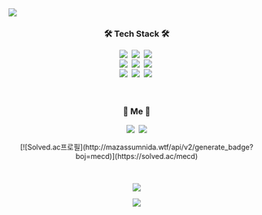 <a href="https://www.notion.so/3f2a8300f32549ff857cfe5beefabcd9">
    <img src="https://capsule-render.vercel.app/api?type=waving&color=auto&fontColor=black&height=300&section=header&text=Najeong%20Kim&fontSize=85" />
</a>

<br>


<h3 align="center">🛠 Tech Stack 🛠</h3>

<p align="center">
  <img src="https://img.shields.io/badge/JavaScript-f7df1e?style=flat-square&logo=javascript&logoColor=white"/></a>&nbsp 
  <img src="https://img.shields.io/badge/HTML5-e34f26?style=flat-square&logo=html5&logoColor=white"/></a>&nbsp
  <img src="https://img.shields.io/badge/CSS3-1572B6?style=flat-square&logo=css3&logoColor=white"/></a>&nbsp
  <br>
  <img src="https://img.shields.io/badge/React-61DAFB?style=flat-square&logo=React&logoColor=white"/></a>&nbsp
  <img src="https://img.shields.io/badge/Git-F05032?style=flat-square&logo=Git&logoColor=white"/></a>&nbsp
  <img src="https://img.shields.io/badge/Jest-C21325?style=flat-square&logo=Jest&logoColor=white"/></a>&nbsp

  <br>
  <img src="https://img.shields.io/badge/Node.js-339933?style=flat-square&logo=Node.js&logoColor=white"/></a>&nbsp
  <img src="https://img.shields.io/badge/MySQL-4479A1?style=flat-square&logo=MySQL&logoColor=white"/></a>&nbsp
  <img src="https://img.shields.io/badge/styled--components-DB7093?style=flat-square&logo=styled-components&logoColor=white"/></a>&nbsp



</p>


<br>

<h3 align="center"> 🥭 Me 🥭 </h3>
<p align="center">
    <!--
  <a href="https://bananajeong.tistory.com/"><img src="https://img.shields.io/badge/Tech%20Blog-11B48A?style=flat-square&logo=Vimeo&logoColor=white&link=https://bananajeong.tistory.com/"/></a>&nbsp
-->
  <a href="https://bananajeong.tistory.com/"><img src="https://img.shields.io/badge/Tech%20Blog-11B48A?style=flat-square&logo=Vimeo&logoColor=white&link=https://bananajeong.tistory.com/"/></a>&nbsp
  <a href="mailto:atpeoe1023@gmail.com"><img src="https://img.shields.io/badge/Gmail-d14836?style=flat-square&logo=Gmail&logoColor=white&link=atpeoe1023@gmail.com"/></a>
</p>
<p align="center">
  [![Solved.ac프로필](http://mazassumnida.wtf/api/v2/generate_badge?boj=mecd)](https://solved.ac/mecd)
</p>

<br>

<p align="center">
    <a href="https://hits.seeyoufarm.com"><img src="https://hits.seeyoufarm.com/api/count/incr/badge.svg?url=https://github.com/Najeong-Kim/hit-counter&count_bg=%23FFB100&title_bg=%23555555&icon=&icon_color=%23E7E7E7&title=hits&edge_flat=false"/></a>
</p>

<p align="center">
    <img src="https://github-readme-stats.vercel.app/api?username=Najeong-Kim&show_icons=true&theme=flag-india&count_private=true"/></a>
</p>


